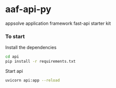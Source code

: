 # aaf-api-py
appsolve application framework fast-api starter kit

### To start
Install the dependencies  
```bash
cd api
pip install -r requirements.txt
``` 

Start api  
```bash
uvicorn api:app --reload
```